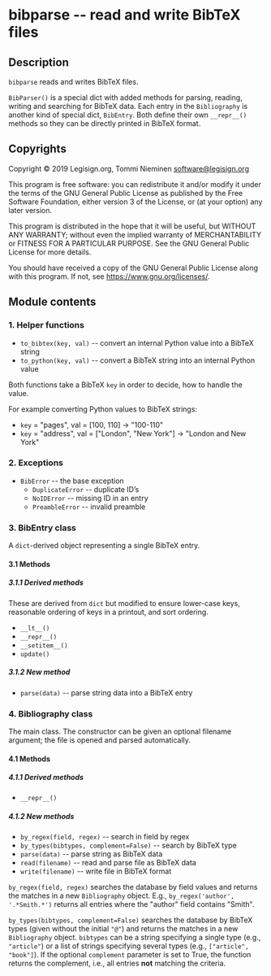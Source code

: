 # bibparse -- read and write BibTeX files

## Description

`bibparse` reads and writes BibTeX files.

`BibParser()` is a special dict with added methods for parsing, reading, writing and searching for BibTeX data. Each entry in the `Bibliography` is another kind of special dict, `BibEntry`. Both define their own `__repr__()` methods so they can be directly printed in BibTeX format.

## Copyrights

Copyright © 2019 Legisign.org, Tommi Nieminen <software@legisign.org>

This program is free software: you can redistribute it and/or modify it under the terms of the GNU General Public License as published by the Free Software Foundation, either version 3 of the License, or (at your option) any later version.

This program is distributed in the hope that it will be useful, but WITHOUT ANY WARRANTY; without even the implied warranty of MERCHANTABILITY or FITNESS FOR A PARTICULAR PURPOSE. See the GNU General Public License for more details.

You should have received a copy of the GNU General Public License along with this program.  If not, see <https://www.gnu.org/licenses/>.

## Module contents

### 1. Helper functions

* `to_bibtex(key, val)` -- convert an internal Python value into a BibTeX string
* `to_python(key, val)` -- convert a BibTeX string into an internal Python value

Both functions take a BibTeX `key` in order to decide, how to handle the value.

For example converting Python values to BibTeX strings:

* `key` = "pages", val = [100, 110] → "100-110"
* `key` = "address", val = ["London", "New York"] → "London and New York"

### 2. Exceptions

* `BibError` -- the base exception
    * `DuplicateError` -- duplicate ID’s
    * `NoIDError` -- missing ID in an entry
    * `PreambleError` -- invalid preamble

### 3. BibEntry class

A `dict`-derived object representing a single BibTeX entry.

#### 3.1 Methods

##### 3.1.1 Derived methods

These are derived from `dict` but modified to ensure lower-case keys, reasonable ordering of keys in a printout, and sort ordering.

* `__lt__()`
* `__repr__()`
* `__setitem__()`
* `update()`

##### 3.1.2 New method

* `parse(data)` -- parse string data into a BibTeX entry

### 4. Bibliography class

The main class. The constructor can be given an optional filename argument; the file is opened and parsed automatically.

#### 4.1  Methods

##### 4.1.1 Derived methods

* `__repr__()`

##### 4.1.2 New methods

* `by_regex(field, regex)` -- search in field by regex
* `by_types(bibtypes, complement=False)` -- search by BibTeX type
* `parse(data)`  -- parse string as BibTeX data
* `read(filename)` -- read and parse file as BibTeX data
* `write(filename)` -- write file in BibTeX format

`by_regex(field, regex)` searches the database by field values and returns the matches in a new `Bibliography` object. E.g., `by_regex('author', '.*Smith.*')` returns all entries where the "author" field contains "Smith".

`by_types(bibtypes, complement=False)` searches the database by BibTeX types (given without the initial `"@"`) and returns the matches in a new `Bibliography` object. `bibtypes` can be a string specifying a single type (e.g., `"article"`) or a list of strings specifying several types (e.g., `["article", "book"]`). If the optional `complement` parameter is set to True, the function returns the complement, i.e., all entries **not** matching the criteria.
